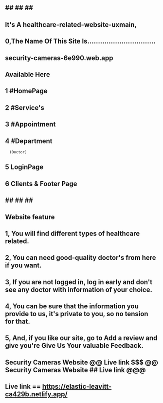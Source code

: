 ##                        ##                         ##                        ##                        ##



## It's A healthcare-related-website-uxmain,

## 0,The Name Of This Site Is................................

##        security-cameras-6e990.web.app



## Available Here

## 1  #HomePage

## 2  #Service's
  
## 3  #Appointment

## 4  #Department

      (Doctor)
     


      

## 5 LoginPage

## 6 Clients & Footer Page





##                        ##                         ##                        ##                        ##







##                              Website feature                                   ##


## 1, You will find different types of healthcare related.

## 2, You can need good-quality doctor's  from here if you want.

## 3, If you are not logged in, log in early and don't see any doctor with information of your choice.

## 4, You can be sure that the information you provide to us, it's private to you, so no tension for that.

## 5, And, if you like our site, go to Add a review and give you're Give Us Your valuable  Feedback.






##    Security Cameras Website @@               Live link                   $$$ @@              Security Cameras Website    ##     Live link         @@@


## Live link == https://elastic-leavitt-ca429b.netlify.app/
 


